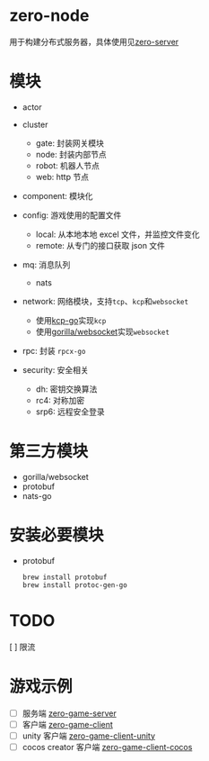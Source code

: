 # zero-node

用于构建分布式服务器，具体使用见[zero-server](https://github.com/zerogo-hub/zero-server)

# 模块

- actor

- cluster

  - gate: 封装网关模块
  - node: 封装内部节点
  - robot: 机器人节点
  - web: http 节点

- component: 模块化

- config: 游戏使用的配置文件

  - local: 从本地本地 excel 文件，并监控文件变化
  - remote: 从专门的接口获取 json 文件

- mq: 消息队列

  - nats

- network: 网络模块，支持`tcp`、`kcp`和`websocket`

  - 使用[kcp-go](https://github.com/xtaci/kcp-go)实现`kcp`
  - 使用[gorilla/websocket](https://github.com/gorilla/websocket)实现`websocket`

- rpc: 封装 `rpcx-go`

- security: 安全相关

  - dh: 密钥交换算法
  - rc4: 对称加密
  - srp6: 远程安全登录

# 第三方模块

- gorilla/websocket
- protobuf
- nats-go

# 安装必要模块

- protobuf

  ```text
  brew install protobuf
  brew install protoc-gen-go
  ```

# TODO

[ ] 限流

# 游戏示例

- [ ] 服务端 [zero-game-server](https://github.com/zerogo-hub/zero-game-server)
- [ ] 客户端 [zero-game-client](https://github.com/zerogo-hub/zero-game-client)
- [ ] unity 客户端 [zero-game-client-unity](https://github.com/zerogo-hub/zero-game-client-unity)
- [ ] cocos creator 客户端 [zero-game-client-cocos](https://github.com/zerogo-hub/zero-game-client-cocos)
